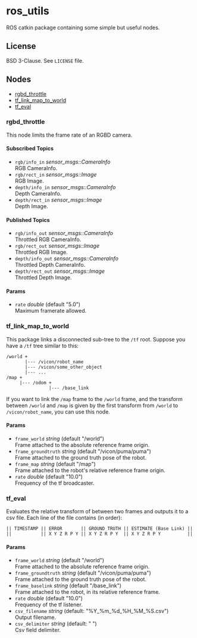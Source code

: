 # ros_utils

ROS catkin package containing some simple but useful nodes.



## License

BSD 3-Clause. See `LICENSE` file.



## Nodes

- [rgbd_throttle](#rgbd_throttle)
- [tf_link_map_to_world](#tf_link_map_to_world)
- [tf_eval](#tf_eval)


### rgbd_throttle
This node limits the frame rate of an RGBD camera.

#### Subscribed Topics
- `rgb/info_in` *sensor_msgs::CameraInfo*<br/>
  RGB CameraInfo.
- `rgb/rect_in` *sensor_msgs::Image*<br/>
  RGB Image.
- `depth/info_in` *sensor_msgs::CameraInfo*<br/>
  Depth CameraInfo.
- `depth/rect_in` *sensor_msgs::Image*<br/>
  Depth Image.

#### Published Topics
- `rgb/info_out` *sensor_msgs::CameraInfo*<br/>
  Throttled RGB CameraInfo.
- `rgb/rect_out` *sensor_msgs::Image*<br/>
  Throttled RGB Image.
- `depth/info_out` *sensor_msgs::CameraInfo*<br/>
  Throttled Depth CameraInfo.
- `depth/rect_out` *sensor_msgs::Image*<br/>
  Throttled Depth Image.

#### Params
- `rate` *double* (default "5.0")<br/>
  Maximum framerate allowed.


### tf_link_map_to_world
This package links a disconnected sub-tree to the `/tf` root.
Suppose you have a `/tf` tree similar to this:
```
/world +
       |--- /vicon/robot_name
       |--- /vicon/some_other_object
       |--- ...
/map +
     |--- /odom +
                |--- /base_link
```
If you want to link the `/map` frame to the `/world` frame, and the transform
between `/world` and `/map` is given by the first transform from
`/world` to `/vicon/robot_name`, you can use this node.

#### Params
- `frame_world` *string* (default "/world")<br/>
  Frame attached to the absolute reference frame origin.
- `frame_groundtruth` *string* (default "/vicon/puma/puma")<br/>
  Frame attached to the ground truth pose of the robot.
- `frame_map` *string* (default "/map")<br/>
  Frame attached to the robot's relative reference frame origin.
- `rate` *double* (default "10.0")<br/>
  Frequency of the tf broadcaster.


### tf_eval
Evaluates the relative transform of between two frames and outputs it to a csv
file. Each line of the file contains (in order):
```
|| TIMESTAMP || ERROR       || GROUND TRUTH || ESTIMATE (Base Link) ||
||           || X Y Z R P Y || X Y Z R P Y  || X Y Z R P Y          ||
```

#### Params
- `frame_world` *string* (default "/world")<br/>
  Frame attached to the absolute reference frame origin.
- `frame_groundtruth` *string* (default "/vicon/puma/puma")<br/>
  Frame attached to the ground truth pose of the robot.
- `frame_baselink` *string* (default "/base_link")<br/>
  Frame attached to the robot, in its relative reference frame.
- `rate` *double* (default "10.0")<br/>
  Frequency of the tf listener.
- `csv_filename` *string* (default: "%Y_%m_%d_%H_%M_%S.csv")<br/>
  Output filename.
- `csv_delimiter` *string* (default: " ")<br/>
  Csv field delimiter.

